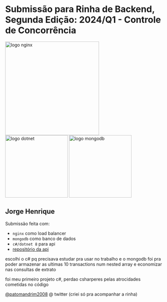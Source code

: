# Submissão para Rinha de Backend, Segunda Edição: 2024/Q1 - Controle de Concorrência

<img src="https://upload.wikimedia.org/wikipedia/commons/c/c5/Nginx_logo.svg" alt="logo nginx" width="300" height="auto">
<br />
<img src="https://pt.wikipedia.org/wiki/C_Sharp#/media/Ficheiro:C_Sharp_Logo_2023.svg" alt="logo dotnet" width="200" height="auto">
<img src="https://pt.wikipedia.org/wiki/MongoDB#/media/Ficheiro:MongoDB_Logo.svg" alt="logo mongodb" width="200" height="auto">

## Jorge Henrique
Submissão feita com:
- `nginx` como load balancer
- `mongodb` como banco de dados
- `c#/dotnet 8` para api
- [repositório da api](https://github.com/jorgehrique/rinha-backend-2-quack)

escolhi o c# pq precisava estudar pra usar no trabalho e o mongodb foi pra poder armazenar as ultimas 10 transactions num nested array e economizar nas consultas de extrato

foi meu primeiro projeto c#, perdao csharperes pelas atrocidades cometidas no código

[@patomandrim2008](https://twitter.com/patomandrim2008) @ twitter (criei só pra acompanhar a rinha)